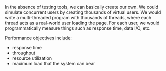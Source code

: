 In the absence of testing tools, we can basically create our own. We could
simulate concurrent users by creating thousands of virtual users. We would
write a multi-threaded program with thousands of threads, where each
thread acts as a real-world user loading the page. For each user, we would
programmatically measure things such as response time, data I/O, etc.

Performance objectives include:

- response time
- throughput
- resource utilization
- maximum load that the system can bear
